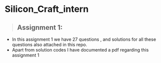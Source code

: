 # Silicon_Craft_intern
> ## **Assignment 1**:
+ In this assignment 1 we have 27 questions , and solutions for all these questions also attached in this repo.  
+ Apart from solution codes I have documented a pdf regarding this assignment 1
